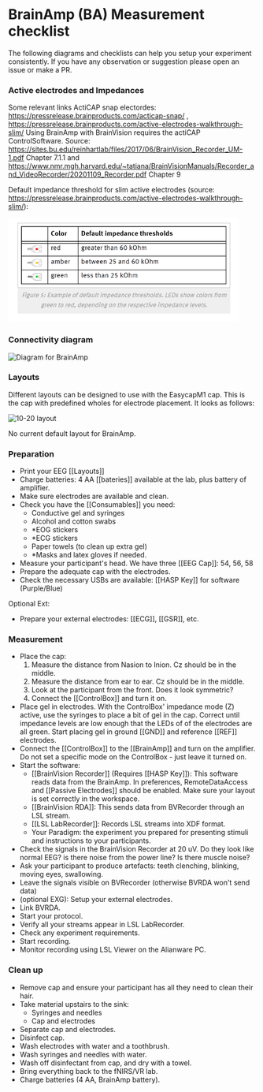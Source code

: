 # BrainAmp (BA) Measurement checklist

The following diagrams and checklists can help you setup your experiment consistently. If you have any observation or suggestion please open an issue or make a PR.


### Active electrodes and Impedances
Some relevant links
ActiCAP snap electordes: https://pressrelease.brainproducts.com/acticap-snap/ , https://pressrelease.brainproducts.com/active-electrodes-walkthrough-slim/
Using BrainAmp with BrainVision requires the actiCAP ControlSoftware. Source: https://sites.bu.edu/reinhartlab/files/2017/06/BrainVision_Recorder_UM-1.pdf Chapter 7.1.1 and https://www.nmr.mgh.harvard.edu/~tatiana/BrainVisionManuals/Recorder_and_VideoRecorder/20201109_Recorder.pdf Chapter 9

Default impedance threshold for slim active electrodes (source: https://pressrelease.brainproducts.com/active-electrodes-walkthrough-slim/):

![Default impdances for ActiCAP electrodes](./default_impedances.png)


### Connectivity diagram 

![Diagram for BrainAmp](./DiagramBrainAmp.jpg)

### Layouts

Different layouts can be designed to use with the EasycapM1 cap. This is the cap with predefined wholes for electrode placement. It looks as follows: 

![10-20 layout](./Layouts/Layout.svg)

No current default layout for BrainAmp.

### Preparation

- Print your EEG [[Layouts]]
- Charge batteries: 4 AA [[bateries]] available at the lab, plus battery of amplifier.
- Make sure electrodes are available and clean.
- Check you have the [[Consumables]] you need:
  - Conductive gel and syringes
  - Alcohol and cotton swabs
  - *EOG stickers
  - *ECG stickers
  - Paper towels (to clean up extra gel)
  - *Masks and latex gloves if needed.
- Measure your participant's head. We have three [[EEG Cap]]: 54, 56, 58
- Prepare the adequate cap with the electrodes.
- Check the necessary USBs are available: [[HASP Key]] for software (Purple/Blue)

Optional Ext:
- Prepare your external electrodes: [[ECG]], [[GSR]], etc.

### Measurement

- Place the cap:
  1. Measure the distance from Nasion to Inion. Cz should be in the middle.
  2. Measure the distance from ear to ear. Cz should be in the middle.
  3. Look at the participant from the front. Does it look symmetric?
  4. Connect the [[ControlBox]] and turn it on.
- Place gel in electrodes. With the ControlBox' impedance mode (Z) active, use the syringes to place a bit of gel in the cap. Correct until impedance levels are low enough that the LEDs of of the electrodes are all green. Start placing gel in ground [[GND]] and reference [[REF]] electrodes.
- Connect the [[ControlBox]] to the [[BrainAmp]] and turn on the amplifier. Do not set a specific mode on the ControlBox - just leave it turned on.
- Start the software:
  - [[BrainVision Recorder]] (Requires [[HASP Key]]): This software reads data from the BrainAmp. In preferences, RemoteDataAccess and [[Passive Electrodes]] should be enabled. Make sure your layout is set correctly in the workspace.
  - [[BrainVision RDA]]: This sends data from BVRecorder through an LSL stream.
  - [[LSL LabRecorder]]: Records LSL streams into XDF format.
  - Your Paradigm: the experiment you prepared for presenting stimuli and instructions to your participants.
- Check the signals in the BrainVision Recorder at 20 uV. Do they look like normal EEG? is there noise from the power line? Is there muscle noise?
- Ask your participant to produce artefacts: teeth clenching, blinking, moving eyes, swallowing.
- Leave the signals visible on BVRecorder (otherwise BVRDA won't send data)
- (optional EXG): Setup your external electrodes.
- Link BVRDA.
- Start your protocol.
- Verify all your streams appear in LSL LabRecorder.
- Check any experiment requirements.
- Start recording.
- Monitor recording using LSL Viewer on the Alianware PC.


### Clean up
- Remove cap and ensure your participant has all they need to clean their hair.
- Take material upstairs to the sink:
  - Syringes and needles
  - Cap and electrodes
- Separate cap and electrodes.
- Disinfect cap.
- Wash electrodes with water and a toothbrush.
- Wash syringes and needles with water.
- Wash off disinfectant from cap, and dry with a towel.
- Bring everything back to the fNIRS/VR lab.
- Charge batteries (4 AA, BrainAmp battery).
